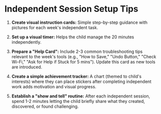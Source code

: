 ﻿# Independent Session Setup Tips

1.  **Create visual instruction cards:** Simple step-by-step guidance with pictures for each week's independent task.

2.  **Set up a visual timer:** Helps the child manage the 20 minutes independently.

3.  **Prepare a "Help Card":** Include 2-3 common troubleshooting tips relevant to the week's tools (e.g., "How to Save," "Undo Button," "Check Wi-Fi," "Ask for Help if Stuck for 5 mins"). Update this card as new tools are introduced.

4.  **Create a simple achievement tracker:** A chart (themed to child's interests) where they can place stickers after completing independent work adds motivation and visual progress.

5.  **Establish a "show and tell" routine:** After each independent session, spend 1-2 minutes letting the child briefly share what they created, discovered, or found challenging.

